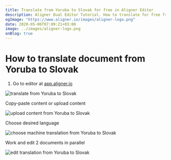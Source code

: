 ```yaml
---
title: Translate from Yoruba to Slovak for free in Aligner Editor
description: Aligner Dual Editor Tutorial. How to translate for free from Yoruba to Slovak. Aligner is multilingual document management platform. 
ogImage: "https://www.aligner.io/images/aligner-logo.png"
date: 2020-05-06T07:09:21+03:00
image: ../images/aligner-logo.png
onBlog: true
---
```


# How to translate document from Yoruba to Slovak

1. Go to editor at [app.aligner.io](https://app.aligner.io "Aligner App web page")

![translate from Yoruba to Slovak](../aligner-blank-editor.png "translate from Yoruba to Slovak")

Copy-paste content or upload content

![upload content from Yoruba to Slovak](../aligner-uploaded-document.png "upload content from Yoruba to Slovak")

Choose desired language

![choose machine translation from Yoruba to Slovak](../aligner-language-dropdown.png "choose machine translation from Yoruba to Slovak")

Work and edit 2 documents in parallel

![edit translation from Yoruba to Slovak](../aligner-double-sitded-editor.png "edit translation from Yoruba to Slovak")

